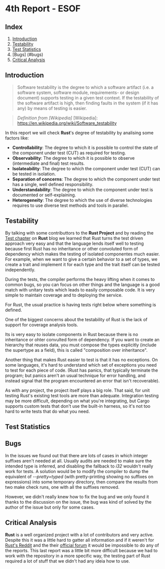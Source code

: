 # 4th Report - ESOF

## Index

1. [Introduction](#introduction)
2. [Testability](#testability)
3. [Test Statistics](#test-statistics)
4. [Bugs] (#bugs)
4. [Critical Analysis](#critical-analysis)



## Introduction

> Software testability is the degree to which a software artifact (i.e. a software system, software module, requirements- or design document) supports testing in a given test context. If the testability of the software artifact is high, then finding faults in the system (if it has any) by means of testing is easier.

>  _Definition from [Wikipedia]_
[Wikipedia]: https://en.wikipedia.org/wiki/Software_testability

In this report we will check **Rust**'s degree of testability by analising some factors like:
- **Controllability**: The degree to which it is possible to control the state of the component under test (CUT) as required for testing.
- **Observability**: The degree to which it is possible to observe (intermediate and final) test results.
- **Isolateability**: The degree to which the component under test (CUT) can be tested in isolation.
- **Separation of concerns**: The degree to which the component under test has a single, well defined responsibility.
- **Understandability**: The degree to which the component under test is documented or self-explaining.
- **Heterogeneity**: The degree to which the use of diverse technologies requires to use diverse test methods and tools in parallel.



## Testability 

By talking with some contributtors to the **Rust Project** and by reading the [Test chapter] on **Rust** blog we learned that Rust turns the test driven approach very easy and that the language lends itself well to testing because first Rust has no inheritance or other convoluted form of dependency which makes the testing of isolated componentes much easier. For example, when we want to give a certain behavior to a set of types, we create a trait and implement it for each type and the trait itself can be tested independently. 

During the tests, the compiler performs the heavy lifting when it comes to common bugs, so you can focus on other things and the language is a good match with unitary tests which leads to easily composable code. It is very simple to maintain coverage and to deploying the service. 

For Rust, the usual practice is having tests right below where something is defined. 

One of the biggest concerns about the testability of Rust is the lack of support for coverage analysis tools. 

Its is very easy to isolate components in Rust because there is no inheritance or ohter convulted form of dependency.
If you want to create an hierarchy that reuses data, you must compose the types explicitly (include the supertype as a field), this is called "composition over inheritance".

Another thing that makes Rust easier to test is that it has no exceptions. On some languages, it's hard to understand which set of exceptions you need to test for each piece of code. (Rust has panics, that typically terminate the program; but panics aren't an usual technique for error handling, and instead signal that the program encountered an error that isn't recoverable).

As with any project, the project itself plays a big role. That said, for unit testing Rust's existing test tools are more than adequate. Integration testing may be more difficult, depending on what you're integrating, but Cargo supports custom tests that don't use the built-in harness, so it's not too hard to write tests that do what you need.



[Test chapter]:https://doc.rust-lang.org/book/testing.html


## Test Statistics


## Bugs
In the issues we found out that there are lots of cases in which integer suffixes aren't needed at all. Usually audits are needed to make sure the intended type is inferred, and disabling the fallback to _i32_ wouldn't really work for tests. A solution would be to modify the compiler to dump the equivalent of _--pretty=typed_ (with pretty-printing showing no suffixes on expressions) into some temporary directory, then compare the results from two make check runs, one with all the suffixes removed. 

However, we didn't really knew how to fix the bug and we only found it thanks to the discussion on the issue, the bug was kind of solved by the author of the issue but only for some cases.

## Critical Analysis
**Rust** is a well organized project with a lot of contributors and very active. Despite this it was a little hard to gatter all information and if it weren't for [Rust's Reddit] and the their [official forum] it would be impossible to do any of the reports. This last report was a little bit more difficult because we had to work with the repository in a more specific way, the testing part of Rust required a lot of stuff that we didn't had any ideia how to use. 


[Rust's Reddit]:https://www.reddit.com/r/rust/
[official forum]:https://internals.rust-lang.org/

